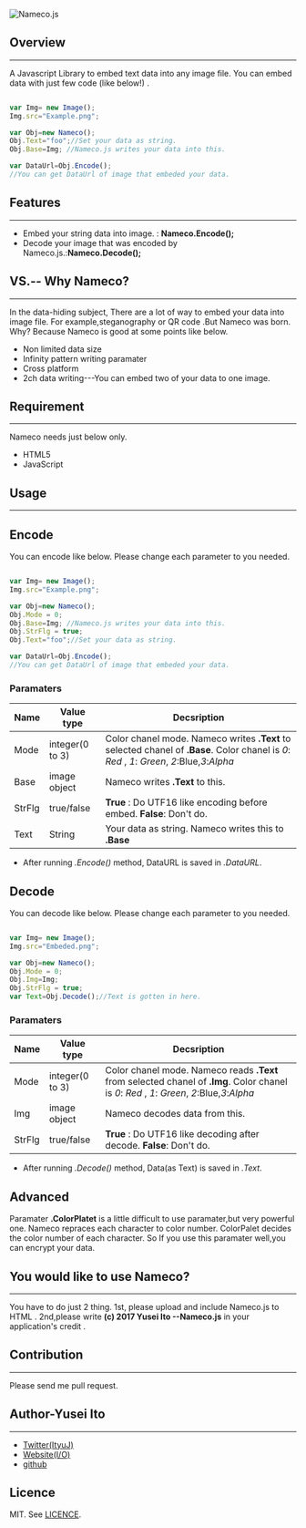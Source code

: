 ![Nameco.js](Nameco.svg)  

## Overview
---
A Javascript Library to embed text data into any image file.
You can embed data with just few code (like below!)  .

~~~js

var Img= new Image();
Img.src="Example.png";

var Obj=new Nameco();
Obj.Text="foo";//Set your data as string.
Obj.Base=Img; //Nameco.js writes your data into this.

var DataUrl=Obj.Encode();
//You can get DataUrl of image that embeded your data.

~~~

## Features
---
* Embed your string data into image. : **Nameco.Encode();**
* Decode your image that was encoded by Nameco.js.:**Nameco.Decode();**

 

## VS.-- Why Nameco?
---

In the data-hiding subject, There are a lot of way to embed your data into image file. For example,steganography or QR code .But Nameco was born. Why? Because Nameco is good at some points like below.

* Non limited data size
* Infinity pattern writing paramater
* Cross platform
* 2ch data writing---You can embed two of your data to one image. 

## Requirement
---
Nameco needs just below only.
* HTML5
* JavaScript  


## Usage
---

## Encode

You can encode like below. Please change each parameter to you needed.

~~~js

var Img= new Image();
Img.src="Example.png";

var Obj=new Nameco();
Obj.Mode = 0;
Obj.Base=Img; //Nameco.js writes your data into this.
Obj.StrFlg = true;
Obj.Text="foo";//Set your data as string.

var DataUrl=Obj.Encode();
//You can get DataUrl of image that embeded your data.

~~~

### Paramaters
|Name| Value type |Decsription           |
|-------|-------------|------------------|
|Mode| integer(0 to 3) |Color chanel mode. Nameco writes **.Text** to selected chanel of **.Base**. Color chanel is *0*: *Red* , *1*: *Green*, *2*:Blue,*3*:*Alpha*|
|Base| image object| Nameco writes **.Text** to this.|
|StrFlg|true/false|**True** : Do UTF16 like encoding before embed. **False**: Don't do.|
|Text| String | Your data as string. Nameco writes this to **.Base** |

* After running *.Encode()* method, DataURL is saved in *.DataURL*.


## Decode

You can decode like below. Please change each parameter to you needed.

~~~js

var Img= new Image();
Img.src="Embeded.png";

var Obj=new Nameco();
Obj.Mode = 0;
Obj.Img=Img; 
Obj.StrFlg = true;
var Text=Obj.Decode();//Text is gotten in here.
~~~

### Paramaters
|Name| Value type |Decsription           |
|-------|-------------|------------------|
|Mode| integer(0 to 3) |Color chanel mode. Nameco reads **.Text** from selected chanel of **.Img**. Color chanel is *0*: *Red* , *1*: *Green*, *2*:Blue,*3*:*Alpha*|
|Img| image object| Nameco decodes data from this.|
|StrFlg|true/false|**True** : Do UTF16 like decoding after decode. **False**: Don't do.|


* After running *.Decode()* method, Data(as Text) is saved in *.Text*.


## Advanced

Paramater **.ColorPlatet** is a little difficult to use paramater,but very powerful one.
Nameco repraces each character to color number. ColorPalet decides the color number of each character. So If you use this paramater well,you can encrypt your data.

## You would like to use Nameco?
---
You have to do just 2 thing. 1st, please upload and include Nameco.js to HTML . 2nd,please write **(c) 2017 Yusei Ito --Nameco.js**  in your application's credit .


## Contribution
---
Please send me pull request.

## Author-Yusei Ito
---

* [Twitter(ItyuJ)](http://twitter.com/ityuj/)
* [Website(I/O)](http://yusei.tk/)
* [github](http://github.com/yuseiito/)

## Licence 
MIT. See [LICENCE](LICENCE).


